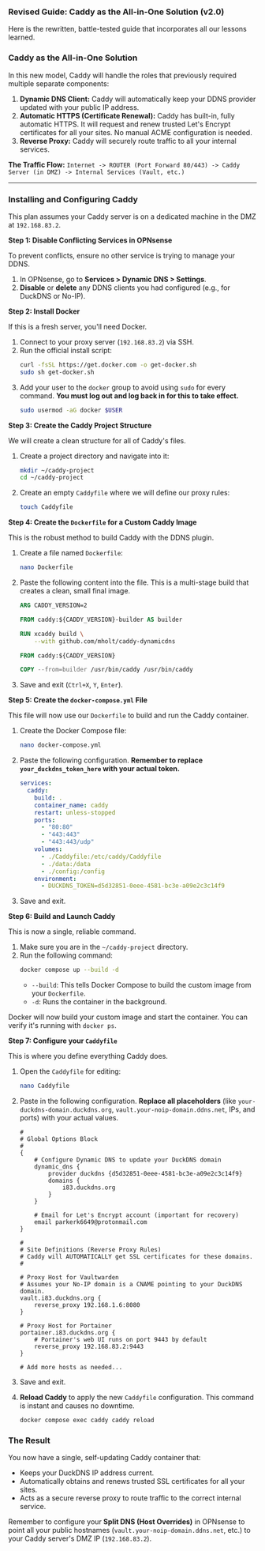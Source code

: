 ### **Revised Guide: Caddy as the All-in-One Solution (v2.0)**

Here is the rewritten, battle-tested guide that incorporates all our lessons learned.

### **Caddy as the All-in-One Solution**

In this new model, Caddy will handle the roles that previously required multiple separate components:
1.  **Dynamic DNS Client:** Caddy will automatically keep your DDNS provider updated with your public IP address.
2.  **Automatic HTTPS (Certificate Renewal):** Caddy has built-in, fully automatic HTTPS. It will request and renew trusted Let's Encrypt certificates for all your sites. No manual ACME configuration is needed.
3.  **Reverse Proxy:** Caddy will securely route traffic to all your internal services.

**The Traffic Flow:**
`Internet -> ROUTER (Port Forward 80/443) -> Caddy Server (in DMZ) -> Internal Services (Vault, etc.)`

---

### **Installing and Configuring Caddy**

This plan assumes your Caddy server is on a dedicated machine in the DMZ at `192.168.83.2`.

**Step 1: Disable Conflicting Services in OPNsense**

To prevent conflicts, ensure no other service is trying to manage your DDNS.
1.  In OPNsense, go to **Services > Dynamic DNS > Settings**.
2.  **Disable** or **delete** any DDNS clients you had configured (e.g., for DuckDNS or No-IP).

**Step 2: Install Docker**

If this is a fresh server, you'll need Docker.
1.  Connect to your proxy server (`192.168.83.2`) via SSH.
2.  Run the official install script:
    ```bash
    curl -fsSL https://get.docker.com -o get-docker.sh
    sudo sh get-docker.sh
    ```
3.  Add your user to the `docker` group to avoid using `sudo` for every command. **You must log out and log back in for this to take effect.**
    ```bash
    sudo usermod -aG docker $USER
    ```

**Step 3: Create the Caddy Project Structure**

We will create a clean structure for all of Caddy's files.

1.  Create a project directory and navigate into it:
    ```bash
    mkdir ~/caddy-project
    cd ~/caddy-project
    ```

2.  Create an empty `Caddyfile` where we will define our proxy rules:
    ```bash
    touch Caddyfile
    ```

**Step 4: Create the `Dockerfile` for a Custom Caddy Image**

This is the robust method to build Caddy with the DDNS plugin.

1.  Create a file named `Dockerfile`:
    ```bash
    nano Dockerfile
    ```

2.  Paste the following content into the file. This is a multi-stage build that creates a clean, small final image.
    ```dockerfile
    ARG CADDY_VERSION=2

    FROM caddy:${CADDY_VERSION}-builder AS builder

    RUN xcaddy build \
        --with github.com/mholt/caddy-dynamicdns

    FROM caddy:${CADDY_VERSION}

    COPY --from=builder /usr/bin/caddy /usr/bin/caddy
    ```

3.  Save and exit (`Ctrl+X`, `Y`, `Enter`).

**Step 5: Create the `docker-compose.yml` File**

This file will now use our `Dockerfile` to build and run the Caddy container.

1.  Create the Docker Compose file:
    ```bash
    nano docker-compose.yml
    ```

2.  Paste the following configuration. **Remember to replace `your_duckdns_token_here` with your actual token.**
    ```yaml
    services:
      caddy:
        build: .
        container_name: caddy
        restart: unless-stopped
        ports:
          - "80:80"
          - "443:443"
          - "443:443/udp"
        volumes:
          - ./Caddyfile:/etc/caddy/Caddyfile
          - ./data:/data
          - ./config:/config
        environment:
          - DUCKDNS_TOKEN=d5d32851-0eee-4581-bc3e-a09e2c3c14f9
    ```

3.  Save and exit.

**Step 6: Build and Launch Caddy**

This is now a single, reliable command.

1.  Make sure you are in the `~/caddy-project` directory.
2.  Run the following command:
    ```bash
    docker compose up --build -d
    ```
    *   `--build`: This tells Docker Compose to build the custom image from your `Dockerfile`.
    *   `-d`: Runs the container in the background.

Docker will now build your custom image and start the container. You can verify it's running with `docker ps`.

**Step 7: Configure your `Caddyfile`**

This is where you define everything Caddy does.

1.  Open the `Caddyfile` for editing:
    ```bash
    nano Caddyfile
    ```

2.  Paste in the following configuration. **Replace all placeholders** (like `your-duckdns-domain.duckdns.org`, `vault.your-noip-domain.ddns.net`, IPs, and ports) with your actual values.

    ```caddy
    #
    # Global Options Block
    #
    {
        # Configure Dynamic DNS to update your DuckDNS domain
        dynamic_dns {
            provider duckdns {d5d32851-0eee-4581-bc3e-a09e2c3c14f9}
            domains {
                i83.duckdns.org
            }
        }

        # Email for Let's Encrypt account (important for recovery)
        email parkerk6649@protonmail.com
    }

    #
    # Site Definitions (Reverse Proxy Rules)
    # Caddy will AUTOMATICALLY get SSL certificates for these domains.
    #

    # Proxy Host for Vaultwarden
    # Assumes your No-IP domain is a CNAME pointing to your DuckDNS domain.
    vault.i83.duckdns.org {
        reverse_proxy 192.168.1.6:8080
    }

    # Proxy Host for Portainer
    portainer.i83.duckdns.org {
        # Portainer's web UI runs on port 9443 by default
        reverse_proxy 192.168.83.2:9443
    }

    # Add more hosts as needed...
    ```

3.  Save and exit.

4.  **Reload Caddy** to apply the new `Caddyfile` configuration. This command is instant and causes no downtime.
    ```bash
    docker compose exec caddy caddy reload
    ```

### **The Result**

You now have a single, self-updating Caddy container that:
*   Keeps your DuckDNS IP address current.
*   Automatically obtains and renews trusted SSL certificates for all your sites.
*   Acts as a secure reverse proxy to route traffic to the correct internal service.

Remember to configure your **Split DNS (Host Overrides)** in OPNsense to point all your public hostnames (`vault.your-noip-domain.ddns.net`, etc.) to your Caddy server's DMZ IP (`192.168.83.2`).
